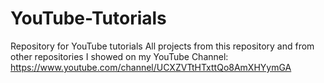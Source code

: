 # YouTube-Tutorials
Repository for YouTube tutorials
All projects from this repository and from other repositories I showed on my YouTube Channel: https://www.youtube.com/channel/UCXZVTtHTxttQo8AmXHYymGA
